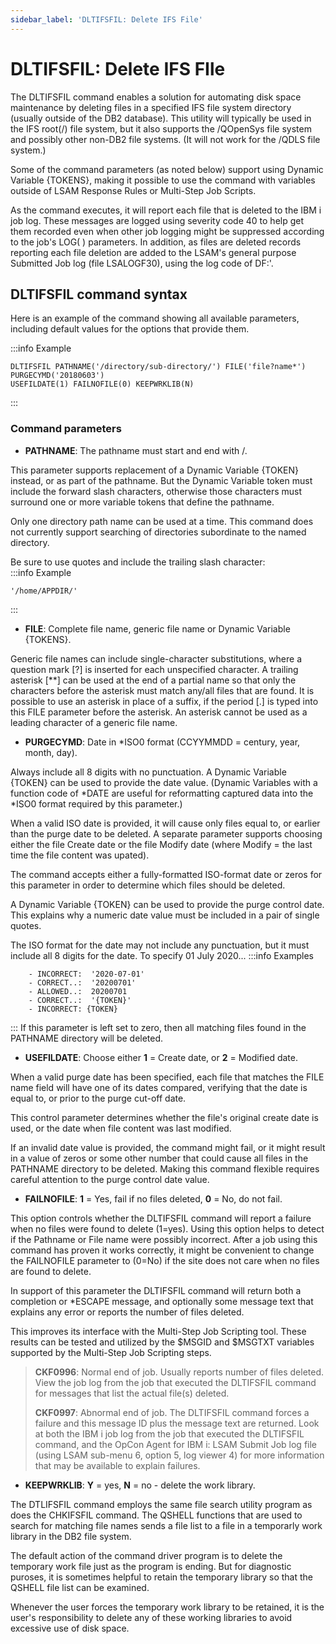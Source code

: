 ```yaml
---
sidebar_label: 'DLTIFSFIL: Delete IFS File'
---
```


# DLTIFSFIL: Delete IFS FIle

The DLTIFSFIL command enables a solution for automating disk space maintenance by deleting files in a specified IFS file system directory (usually outside of the DB2 database).  This utility will typically be used in the IFS root(/) file system, but it also supports the /QOpenSys file system and possibly other non-DB2 file systems.  (It will not work for the /QDLS file system.) 

Some of the command parameters (as noted below) support using Dynamic Variable {TOKENS}, making it possible to use the command with variables outside of LSAM Response Rules or Multi-Step Job Scripts.
                                                                       
As the command executes, it will report each file that is deleted to the IBM i job log.  These messages are logged using severity code 40 to help get them recorded even when other job logging might be suppressed according to the job's LOG( ) parameters. In addition, as files are deleted records reporting each file deletion are added to the LSAM's general purpose Submitted Job log (file LSALOGF30), using the log code of DF:'.

## DLTIFSFIL command syntax

Here is an example of the command showing all available parameters, including default values for the options that provide them.

:::info Example
```
DLTIFSFIL PATHNAME('/directory/sub-directory/') FILE('file?name*') PURGECYMD('20180603')
USEFILDATE(1) FAILNOFILE(0) KEEPWRKLIB(N)
```
:::

### Command parameters

- **PATHNAME**: The pathname must start and end with /. 

This parameter supports replacement of a Dynamic Variable {TOKEN} instead, or as part of the pathname.  But the Dynamic Variable token must include the forward slash characters, otherwise those characters must surround one or more variable tokens that define the pathname.
                                                                       
Only one directory path name can be used at a time.  This command does not currently support searching of directories subordinate to the named directory.
                                                                       
Be sure to use quotes and include the trailing slash character:        
:::info Example
```
'/home/APPDIR/'
```
:::
- **FILE**: Complete file name, generic file name or Dynamic Variable {TOKENS}.

Generic file names can include single-character substitutions, where a question mark [?] is inserted for each unspecified character.  A trailing asterisk [*\*] can be used at the end of a partial name so that only the characters before the asterisk must match any/all files that are found.  It is possible to use an asterisk in place of a suffix, if the period [.] is typed into this FILE parameter before the asterisk.  An asterisk cannot be used as a leading character of a generic file name.
- **PURGECYMD**: Date in \*ISO0 format (CCYYMMDD = century, year, month, day).

Always include all 8 digits with no punctuation.  A Dynamic Variable {TOKEN} can be used to provide the date value.  (Dynamic Variables with a function code of \*DATE are useful for reformatting captured data into the \*ISO0 format required by this parameter.)

When a valid ISO date is provided, it will cause only files equal to, or earlier than the purge date to be deleted.  A separate parameter supports choosing either the file Create date or the file Modify date (where Modify = the last time the file content was upated).
                                                                     
The command accepts either a fully-formatted ISO-format date or zeros for this parameter in order to determine which files should be deleted.
                                                                     
A Dynamic Variable {TOKEN} can be used to provide the purge control date. This explains why a numeric date value must be included in a pair of single quotes.
                                                                     
The ISO format for the date may not include any punctuation, but it must include all 8 digits for the date.  To specify 01 July 2020...
:::info Examples
```
    - INCORRECT:  '2020-07-01'
    - CORRECT..:  '20200701'
    - ALLOWED..:  20200701
    - CORRECT..:  '{TOKEN}'
    - INCORRECT: {TOKEN}
```
:::
If this parameter is left set to zero, then all matching files found in the PATHNAME directory will be deleted.
- **USEFILDATE**: Choose either **1** = Create date, or **2** = Modified date.

When a valid purge date has been specified, each file that matches the FILE name field will have one of its dates compared, verifying that the date is equal to, or prior to the purge cut-off date.
                                                                     
This control parameter determines whether the file's original create date is used, or the date when file content was last modified.     

If an invalid date value is provided, the command might fail, or it might result in a value of zeros or some other number that could cause all files in the PATHNAME directory to be deleted.  Making this command flexible requires careful attention to the purge control date value.
- **FAILNOFILE**: **1** = Yes, fail if no files deleted, **0** = No, do not fail.

This option controls whether the DLTIFSFIL command will report a failure when no files were found to delete (1=yes).  Using this option helps to detect if the Pathname or File name were possibly incorrect.  After a job using this command has proven it works correctly, it might be convenient to change the FAILNOFILE parameter to (0=No) if the site does not care when no files are found to delete.

In support of this parameter the DLTIFSFIL command will return both a completion or *ESCAPE message, and optionally some message text that explains any error or reports the number of files deleted.

This improves its interface with the Multi-Step Job Scripting tool. These results can be tested and utilized by the $MSGID and $MSGTXT variables supported by the Multi-Step Job Scripting steps.

>**CKF0996**: Normal end of job. Usually reports number of files deleted. View the job log from the job that executed the DLTIFSFIL command for messages that list the actual file(s) deleted.
>
>**CKF0997**: Abnormal end of job.  The DLTIFSFIL command forces a failure and this message ID plus the message text are returned. Look at both the IBM i job log from the job that executed the DLTIFSFIL command, and the OpCon Agent for IBM i: LSAM Submit Job log file
(using LSAM sub-menu 6, option 5, log viewer 4) for more information that may be available to explain failures.

- **KEEPWRKLIB**: **Y** = yes, **N** = no - delete the work library.

The DTLIFSFIL command employs the same file search utility program as does the CHKIFSFIL command.  The QSHELL functions that are used to search for matching file names sends a file list to a file in a temporarly work library in the DB2 file system.
                                                                       
The default action of the command driver program is to delete the temporary work file just as the program is ending.  But for diagnostic puroses, it is sometimes helpful to retain the temporary library so that the QSHELL file list can be examined.
                                                                       
Whenever the user forces the temporary work library to be retained, it is the user's responsibility to delete any of these working libraries to avoid excessive use of disk space.

